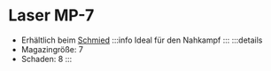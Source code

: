 # Laser MP-7

- Erhältlich beim [Schmied](../spawn/npc/blacksmith.md)
:::info
Ideal für den Nahkampf
:::
:::details
- Magazingröße: 7
- Schaden: 8
:::